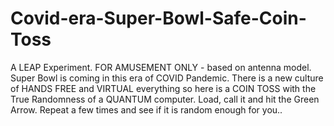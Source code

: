# Covid-era-Super-Bowl-Safe-Coin-Toss
A LEAP Experiment. FOR AMUSEMENT ONLY - based on antenna model.  Super Bowl is coming in this era of COVID Pandemic.  There is a new culture of HANDS FREE   and VIRTUAL everything so here is a COIN TOSS with the  True Randomness of a QUANTUM computer.  Load, call it and hit the Green Arrow.  Repeat a few times and see if it is random enough for you..
